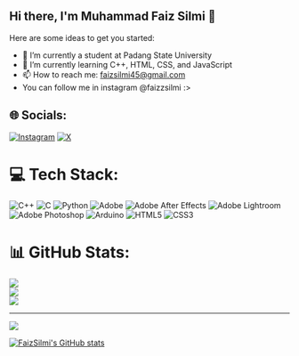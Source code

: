## Hi there, I'm Muhammad Faiz Silmi 👋

Here are some ideas to get you started:

- 🔭 I’m currently a student at Padang State University
- 🌱 I’m currently learning C++, HTML, CSS, and JavaScript
- 📫 How to reach me: faizsilmi45@gmail.com
- You can follow me in instagram @faizzsilmi :>

## 🌐 Socials:
[![Instagram](https://img.shields.io/badge/Instagram-%23E4405F.svg?logo=Instagram&logoColor=white)](https://instagram.com/@faizzsilmi) [![X](https://img.shields.io/badge/X-black.svg?logo=X&logoColor=white)](https://x.com/@peyzi5) 

# 💻 Tech Stack:
![C++](https://img.shields.io/badge/c++-%2300599C.svg?style=for-the-badge&logo=c%2B%2B&logoColor=white) ![C](https://img.shields.io/badge/c-%2300599C.svg?style=for-the-badge&logo=c&logoColor=white) ![Python](https://img.shields.io/badge/python-3670A0?style=for-the-badge&logo=python&logoColor=ffdd54) ![Adobe](https://img.shields.io/badge/adobe-%23FF0000.svg?style=for-the-badge&logo=adobe&logoColor=white) ![Adobe After Effects](https://img.shields.io/badge/Adobe%20After%20Effects-9999FF.svg?style=for-the-badge&logo=Adobe%20After%20Effects&logoColor=white) ![Adobe Lightroom](https://img.shields.io/badge/Adobe%20Lightroom-31A8FF.svg?style=for-the-badge&logo=Adobe%20Lightroom&logoColor=white) ![Adobe Photoshop](https://img.shields.io/badge/adobe%20photoshop-%2331A8FF.svg?style=for-the-badge&logo=adobe%20photoshop&logoColor=white) ![Arduino](https://img.shields.io/badge/-Arduino-00979D?style=for-the-badge&logo=Arduino&logoColor=white) ![HTML5](https://img.shields.io/badge/html5-%23E34F26.svg?style=for-the-badge&logo=html5&logoColor=white) ![CSS3](https://img.shields.io/badge/css3-%231572B6.svg?style=for-the-badge&logo=css3&logoColor=white)
# 📊 GitHub Stats:
![](https://github-readme-stats.vercel.app/api?username=FaizSilmi&theme=dark&hide_border=false&include_all_commits=false&count_private=false)<br/>
![](https://github-readme-streak-stats.herokuapp.com/?user=FaizSilmi&theme=dark&hide_border=false)<br/>
![](https://github-readme-stats.vercel.app/api/top-langs/?username=FaizSilmi&theme=dark&hide_border=false&include_all_commits=false&count_private=false&layout=compact)

---
[![](https://visitcount.itsvg.in/api?id=FaizSilmi&icon=0&color=0)](https://visitcount.itsvg.in)

<!-- Proudly created with GPRM ( https://gprm.itsvg.in ) -->  
[![FaizSilmi's GitHub stats](https://github-readme-stats.vercel.app/api?username=FaizSilmi)](https://github.com/anuraghazra/github-readme-stats)
